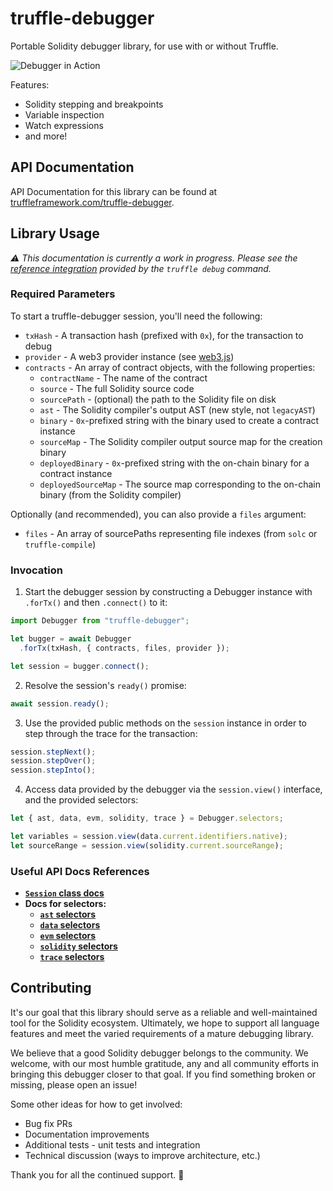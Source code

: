 # truffle-debugger

Portable Solidity debugger library, for use with or without Truffle.

![Debugger in Action](https://i.imgur.com/0j5m4KW.gif)

Features:
- Solidity stepping and breakpoints
- Variable inspection
- Watch expressions
- and more!

## API Documentation

API Documentation for this library can be found at [truffleframework.com/truffle-debugger](http://truffleframework.com/truffle-debugger/).

## Library Usage

_:warning: This documentation is currently a work in progress.
Please see the [reference integration](https://github.com/trufflesuite/truffle-core/blob/develop/lib/commands/debug.js) provided by the `truffle debug` command._

### Required Parameters

To start a truffle-debugger session, you'll need the following:

- `txHash` - A transaction hash (prefixed with `0x`), for the transaction to debug
- `provider` - A web3 provider instance (see [web3.js](https://github.com/ethereum/web3.js/))
- `contracts` -  An array of contract objects, with the following properties:
  - `contractName` - The name of the contract
  - `source` - The full Solidity source code
  - `sourcePath` - (optional) the path to the Solidity file on disk
  - `ast` - The Solidity compiler's output AST (new style, not `legacyAST`)
  - `binary` - `0x`-prefixed string with the binary used to create a contract instance
  - `sourceMap` - The Solidity compiler output source map for the creation binary
  - `deployedBinary` - `0x`-prefixed string with the on-chain binary for a contract instance
  - `deployedSourceMap` - The source map corresponding to the on-chain binary (from the Solidity compiler)

Optionally (and recommended), you can also provide a `files` argument:

- `files` - An array of sourcePaths representing file indexes (from `solc` or `truffle-compile`)

### Invocation

1. Start the debugger session by constructing a Debugger instance with `.forTx()` and then `.connect()` to it:

```javascript
import Debugger from "truffle-debugger";

let bugger = await Debugger
  .forTx(txHash, { contracts, files, provider });

let session = bugger.connect();
```

2. Resolve the session's `ready()` promise:

```javascript
await session.ready();
```

3. Use the provided public methods on the `session` instance in order to step through the trace for the transaction:

```javascript
session.stepNext();
session.stepOver();
session.stepInto();
```

4. Access data provided by the debugger via the `session.view()` interface, and the provided selectors:

```javascript
let { ast, data, evm, solidity, trace } = Debugger.selectors;

let variables = session.view(data.current.identifiers.native);
let sourceRange = session.view(solidity.current.sourceRange);
```

### Useful API Docs References

- [**`Session` class docs**](http://truffleframework.com/truffle-debugger/class/lib/session/index.js~Session.html)
- **Docs for selectors:**
  - [**`ast` selectors**](http://truffleframework.com/truffle-debugger/identifiers.html#ast-selectors)
  - [**`data` selectors**](http://truffleframework.com/truffle-debugger/identifiers.html#data-selectors)
  - [**`evm` selectors**](http://truffleframework.com/truffle-debugger/identifiers.html#evm-selectors)
  - [**`solidity` selectors**](http://truffleframework.com/truffle-debugger/identifiers.html#solidity-selectors)
  - [**`trace` selectors**](http://truffleframework.com/truffle-debugger/identifiers.html#trace-selectors)

## Contributing

It's our goal that this library should serve as a reliable and well-maintained tool for the Solidity ecosystem. Ultimately, we hope to support all language features and meet the varied requirements of a mature debugging library.

We believe that a good Solidity debugger belongs to the community. We welcome, with our most humble gratitude, any and all community efforts in bringing this debugger closer to that goal. If you find something broken or missing, please open an issue!

Some other ideas for how to get involved:
- Bug fix PRs
- Documentation improvements
- Additional tests - unit tests and integration
- Technical discussion (ways to improve architecture, etc.)

Thank you for all the continued support. :bow:
